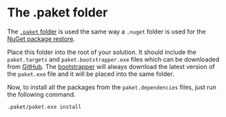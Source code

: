 # The .paket folder

The [`.paket` folder](https://github.com/fsprojects/Paket/tree/master/.paket) is used the same way a `.nuget` folder is used for the [NuGet package restore](http://docs.nuget.org/docs/workflows/using-nuget-without-committing-packages).

Place this folder into the root of your solution. It should include the `paket.targets` and `paket.bootstrapper.exe` files which can be downloaded from [GitHub](https://github.com/fsprojects/Paket/releases/latest). 
The [bootstrapper](http://fsprojects.github.io/Paket/bootstrapper.html) will always download the latest version of the `paket.exe` file and it will be placed into the same folder.

Now, to install all the packages from the `paket.dependencies` files, just run the following command.

	.paket/paket.exe install